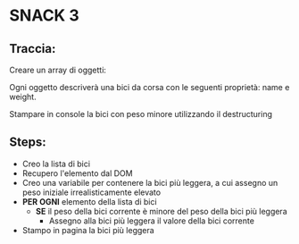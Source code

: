 # SNACK 3

## Traccia:

Creare un array di oggetti:

Ogni oggetto descriverà una bici da corsa con le seguenti proprietà: name e weight.

Stampare in console la bici con peso minore utilizzando il destructuring

## Steps:

- Creo la lista di bici
- Recupero l'elemento dal DOM
- Creo una variabile per contenere la bici più leggera, a cui assegno un peso iniziale irrealisticamente elevato
- **PER OGNI** elemento della lista di bici
  - **SE** il peso della bici corrente è minore del peso della bici più leggera
    - Assegno alla bici più leggera il valore della bici corrente
- Stampo in pagina la bici più leggera
